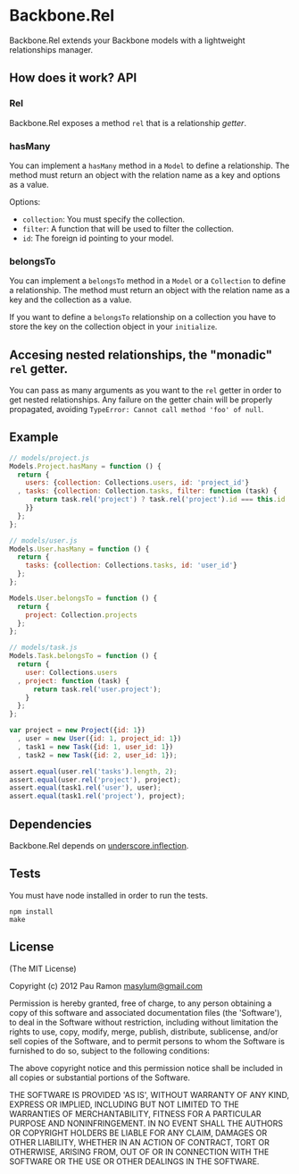 # Backbone.Rel

Backbone.Rel extends your Backbone models with a lightweight relationships manager.

## How does it work? API

### Rel

Backbone.Rel exposes a method `rel` that is a relationship *getter*.

### hasMany

You can implement a `hasMany` method in a `Model` to define a relationship.
The method must return an object with the relation name as a key and options as a value.

Options:

  - `collection`: You must specify the collection.
  - `filter`: A function that will be used to filter the collection.
  - `id`: The foreign id pointing to your model.

### belongsTo

You can implement a `belongsTo` method in a `Model` or a `Collection` to define a relationship.
The method must return an object with the relation name as a key and the collection as a value.

If you want to define a `belongsTo` relationship on a collection you have to store the key
on the collection object in your `initialize`.

## Accesing nested relationships, the "monadic" `rel` getter.

You can pass as many arguments as you want to the `rel` getter in order to get nested relationships.
Any failure on the getter chain will be properly propagated, avoiding `TypeError: Cannot call method 'foo' of null`.

## Example

``` javascript
// models/project.js
Models.Project.hasMany = function () {
  return {
    users: {collection: Collections.users, id: 'project_id'}
  , tasks: {collection: Collection.tasks, filter: function (task) {
      return task.rel('project') ? task.rel('project').id === this.id : null;
    }}
  };
};

// models/user.js
Models.User.hasMany = function () {
  return {
    tasks: {collection: Collections.tasks, id: 'user_id'}
  };
};

Models.User.belongsTo = function () {
  return {
    project: Collection.projects
  };
};

// models/task.js
Models.Task.belongsTo = function () {
  return {
    user: Collections.users
  , project: function (task) {
      return task.rel('user.project');
    }
  };
};

var project = new Project({id: 1})
  , user = new User({id: 1, project_id: 1})
  , task1 = new Task({id: 1, user_id: 1})
  , task2 = new Task({id: 2, user_id: 1});

assert.equal(user.rel('tasks').length, 2);
assert.equal(user.rel('project'), project);
assert.equal(task1.rel('user'), user);
assert.equal(task1.rel('project'), project);
```

## Dependencies

Backbone.Rel depends on [underscore.inflection](https://github.com/jeremyruppel/underscore.inflection).

## Tests

You must have node installed in order to run the tests.

```
npm install
make
```

## License

(The MIT License)

Copyright (c) 2012 Pau Ramon <masylum@gmail.com>

Permission is hereby granted, free of charge, to any person obtaining a copy of this software and associated documentation files (the 'Software'), to deal in the Software without restriction, including without limitation the rights to use, copy, modify, merge, publish, distribute, sublicense, and/or sell copies of the Software, and to permit persons to whom the Software is furnished to do so, subject to the following conditions:

The above copyright notice and this permission notice shall be included in all copies or substantial portions of the Software.

THE SOFTWARE IS PROVIDED 'AS IS', WITHOUT WARRANTY OF ANY KIND, EXPRESS OR IMPLIED, INCLUDING BUT NOT LIMITED TO THE WARRANTIES OF MERCHANTABILITY, FITNESS FOR A PARTICULAR PURPOSE AND NONINFRINGEMENT. IN NO EVENT SHALL THE AUTHORS OR COPYRIGHT HOLDERS BE LIABLE FOR ANY CLAIM, DAMAGES OR OTHER LIABILITY, WHETHER IN AN ACTION OF CONTRACT, TORT OR OTHERWISE, ARISING FROM, OUT OF OR IN CONNECTION WITH THE SOFTWARE OR THE USE OR OTHER DEALINGS IN THE SOFTWARE.
